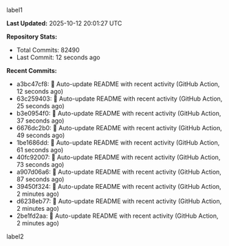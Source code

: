
label1 
<!-- ACTIVITY_START -->
**Last Updated:** 2025-10-12 20:01:27 UTC

**Repository Stats:**
- Total Commits: 82490
- Last Commit: 12 seconds ago

**Recent Commits:**
- a3bc47cf8: 🤖 Auto-update README with recent activity (GitHub Action, 12 seconds ago)
- 63c259403: 🤖 Auto-update README with recent activity (GitHub Action, 25 seconds ago)
- b3e0954f0: 🤖 Auto-update README with recent activity (GitHub Action, 37 seconds ago)
- 6676dc2b0: 🤖 Auto-update README with recent activity (GitHub Action, 49 seconds ago)
- 1be1686dd: 🤖 Auto-update README with recent activity (GitHub Action, 61 seconds ago)
- 40fc92007: 🤖 Auto-update README with recent activity (GitHub Action, 73 seconds ago)
- a907d06a6: 🤖 Auto-update README with recent activity (GitHub Action, 87 seconds ago)
- 39450f324: 🤖 Auto-update README with recent activity (GitHub Action, 2 minutes ago)
- d6238eb77: 🤖 Auto-update README with recent activity (GitHub Action, 2 minutes ago)
- 2be1fd2aa: 🤖 Auto-update README with recent activity (GitHub Action, 2 minutes ago)
<!-- ACTIVITY_END -->

label2
